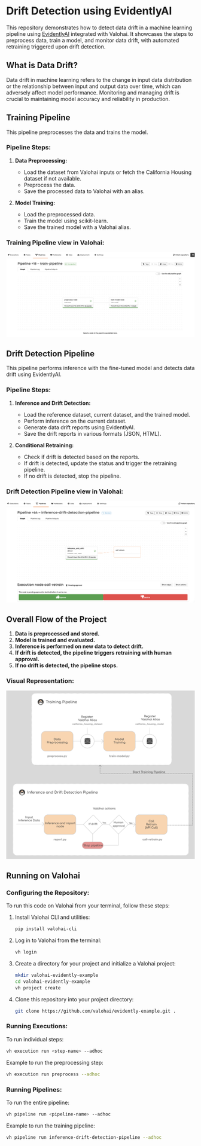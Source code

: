 # Drift Detection using EvidentlyAI

This repository demonstrates how to detect data drift in a machine learning pipeline using [EvidentlyAI](https://www.evidentlyai.com/) integrated with Valohai. It showcases the steps to preprocess data, train a model, and monitor data drift, with automated retraining triggered upon drift detection. 

## What is Data Drift?

Data drift in machine learning refers to the change in input data distribution or the relationship between input and output data over time, which can adversely affect model performance. Monitoring and managing drift is crucial to maintaining model accuracy and reliability in production.

## Training Pipeline

This pipeline preprocesses the data and trains the model.

### Pipeline Steps:

1. **Data Preprocessing:**
   - Load the dataset from Valohai inputs or fetch the California Housing dataset if not available.
   - Preprocess the data.
   - Save the processed data to Valohai with an alias.

2. **Model Training:**
   - Load the preprocessed data.
   - Train the model using scikit-learn.
   - Save the trained model with a Valohai alias.

### Training Pipeline view in Valohai:

![training_pipeline.png](images/training_pipeline.png)

## Drift Detection Pipeline

This pipeline performs inference with the fine-tuned model and detects data drift using EvidentlyAI.

### Pipeline Steps:

1. **Inference and Drift Detection:**
   - Load the reference dataset, current dataset, and the trained model.
   - Perform inference on the current dataset.
   - Generate data drift reports using EvidentlyAI.
   - Save the drift reports in various formats (JSON, HTML).

2. **Conditional Retraining:**
   - Check if drift is detected based on the reports.
   - If drift is detected, update the status and trigger the retraining pipeline.
   - If no drift is detected, stop the pipeline.

### Drift Detection Pipeline view in Valohai:

![drift_pipeline.png](images/drift_pipeline.png)

## Overall Flow of the Project

1. **Data is preprocessed and stored.**
2. **Model is trained and evaluated.**
3. **Inference is performed on new data to detect drift.**
4. **If drift is detected, the pipeline triggers retraining with human approval.**
5. **If no drift is detected, the pipeline stops.**

### Visual Representation:

![flow_chart.png](images/flow_chart.png)

## Running on Valohai

### Configuring the Repository:

To run this code on Valohai from your terminal, follow these steps:

1. Install Valohai CLI and utilities:
   ```bash
   pip install valohai-cli
   ```
2. Log in to Valohai from the terminal:
   ```bash
   vh login
   ```
3. Create a directory for your project and initialize a Valohai project:
   ```bash
   mkdir valohai-evidently-example
   cd valohai-evidently-example
   vh project create
   ```
   
4. Clone this repository into your project directory:
   ```bash
   git clone https://github.com/valohai/evidently-example.git .
   ```

### Running Executions:
To run individual steps:

   ```bash
   vh execution run <step-name> --adhoc
   ```

Example to run the preprocessing step:
   ```bash
   vh execution run preprocess --adhoc
   ```
### Running Pipelines:
To run the entire pipeline:

   ```bash
   vh pipeline run <pipeline-name> --adhoc
   ```

Example to run the training pipeline:
   ```bash
   vh pipeline run inference-drift-detection-pipeline --adhoc
   ```
